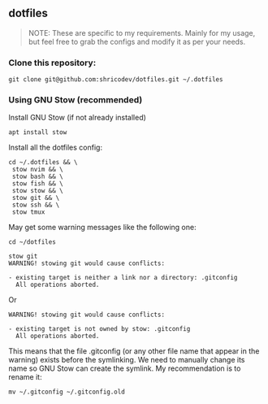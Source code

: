 ## dotfiles

> NOTE: These are specific to my requirements. Mainly for my usage, but feel free to grab the configs and modify it as per your needs.

### Clone this repository:

```
git clone git@github.com:shricodev/dotfiles.git ~/.dotfiles
```

### Using GNU Stow (recommended)

Install GNU Stow (if not already installed)

```
apt install stow
```

Install all the dotfiles config:

```
cd ~/.dotfiles && \
 stow nvim && \
 stow bash && \
 stow fish && \
 stow stow && \
 stow git && \
 stow ssh && \
 stow tmux
```

May get some warning messages like the following one:

```
cd ~/dotfiles
```

```
stow git
WARNING! stowing git would cause conflicts:

- existing target is neither a link nor a directory: .gitconfig
  All operations aborted.

```

Or

```
WARNING! stowing git would cause conflicts:

- existing target is not owned by stow: .gitconfig
  All operations aborted.
```

This means that the file .gitconfig (or any other file name that appear in the warning) exists before the symlinking. We need to manually change its name so GNU Stow can create the symlink. My recommendation is to rename it:

```
mv ~/.gitconfig ~/.gitconfig.old
```
